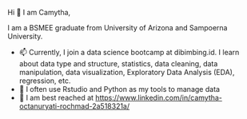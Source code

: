 Hi 👋 I am Camytha,

I am a BSMEE graduate from University of Arizona and Sampoerna University. 

- 📫 Currently, I join a data science bootcamp at dibimbing.id. I learn about data type and structure, statistics, data cleaning, data manipulation, data visualization, Exploratory Data 
Analysis (EDA), regression, etc.
- 👀 I often use Rstudio and Python as my tools to manage data
- 💞️ I am best reached at https://www.linkedin.com/in/camytha-octanuryati-rochmad-2a518321a/

<!---
camythaocta/camythaocta is a ✨ special ✨ repository because its `README.md` (this file) appears on your GitHub profile.
You can click the Preview link to take a look at your changes.
--->
